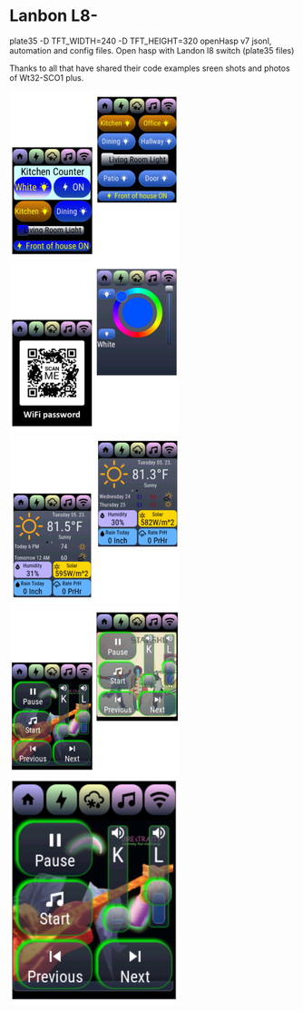 # Lanbon L8-
plate35  -D TFT_WIDTH=240 -D TFT_HEIGHT=320
openHasp v7 jsonl, automation and config files. 
Open hasp with Landon l8 switch (plate35 files)

Thanks to all that have shared their 
code examples 
sreen shots and photos of Wt32-SCO1 plus.

<img src="LanbonL8/screenshots/InShot_20230523_154742730.jpg" width="300">
<img src="LanbonL8/screenshots/InShot_20230523_154900432.jpg" width="300">
<img src="LanbonL8/screenshots/InShot_20230523_155059019.jpg" width="300">
<img src="LanbonL8/screenshots/InShot_20230523_155256780.jpg" width="300">
<img src="LanbonL8/screenshots/Screenshot_20230523-155201.png" width="300">
